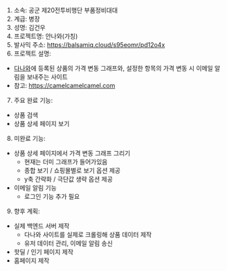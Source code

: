 1. 소속: 공군 제20전투비행단 부품정비대대
2. 계급: 병장
3. 성명: 김건우
4. 프로젝트명: 안나와(가칭)
5. 발사믹 주소: https://balsamiq.cloud/s95eomr/pd12o4x
6. 프로젝트 설명:
  - [다나와](danawa.com)에 등록된 상품의 가격 변동 그래프와,
    설정한 항목의 가격 변동 시 이메일 알림을 보내주는 사이트 
  - 참고: https://camelcamelcamel.com
7. 주요 완료 기능:
  - 상품 검색
  - 상품 상세 페이지 보기
8. 미완료 기능:
  - 상품 상세 페이지에서 가격 변동 그래프 그리기
    * 현재는 더미 그래프가 들어가있음
    * 종합 보기 / 쇼핑몰별로 보기 옵션 제공
    * y축 간략화 / 극단값 생략 옵션 제공
  - 이메일 알림 기능
    * 로그인 기능 추가 필요
9. 향후 계획:
  - 실제 백엔드 서버 제작 
    * 다나와 사이트를 실제로 크롤링해 상품 데이터 제작
    * 유저 데이터 관리, 이메일 알림 송신
  - 핫딜 / 인기 페이지 제작
  - 홈페이지 제작
